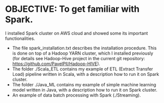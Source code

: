 # OBJECTIVE: To get familiar with Spark.
I installed Spark cluster on AWS cloud and showed some its important functionalities. 
* The file spark_installation.txt describes the installation procedure. This is done on top of a Hadoop YARN cluster, which I installed previously (for details see Hadoop-Hive project in the current git repository: https://github.com/PavelPll/Hadoop-HIVE).  
* The folder ./Scala_ETL contains my example of ETL (Extract Transfer Load) pipeline written in Scala, with a description how to run it on Spark cluster.
* The folder ./Java_ML contains my example of simple machine learning model written in Java, with a description how to run it on Spark cluster.
* An example of data batch processing with Spark (./Streaming).
